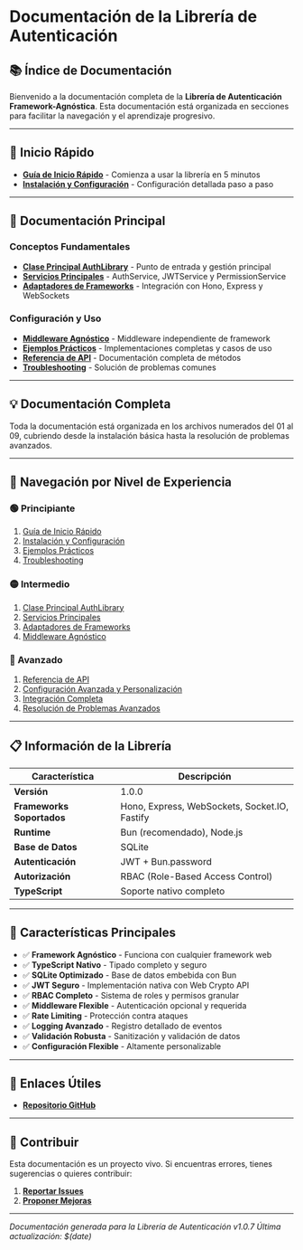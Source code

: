 # Documentación de la Librería de Autenticación

## 📚 Índice de Documentación

Bienvenido a la documentación completa de la **Librería de Autenticación Framework-Agnóstica**. Esta documentación está organizada en secciones para facilitar la navegación y el aprendizaje progresivo.

---

## 🚀 Inicio Rápido

- **[Guía de Inicio Rápido](./01-quick-start.md)** - Comienza a usar la librería en 5 minutos
- **[Instalación y Configuración](./02-installation-config.md)** - Configuración detallada paso a paso

---

## 📖 Documentación Principal

### Conceptos Fundamentales
- **[Clase Principal AuthLibrary](./03-auth-library.md)** - Punto de entrada y gestión principal
- **[Servicios Principales](./04-services.md)** - AuthService, JWTService y PermissionService
- **[Adaptadores de Frameworks](./05-framework-adapters.md)** - Integración con Hono, Express y WebSockets

### Configuración y Uso
- **[Middleware Agnóstico](./06-middleware.md)** - Middleware independiente de framework
- **[Ejemplos Prácticos](./07-examples.md)** - Implementaciones completas y casos de uso
- **[Referencia de API](./08-api-reference.md)** - Documentación completa de métodos
- **[Troubleshooting](./09-troubleshooting.md)** - Solución de problemas comunes

---

## 💡 Documentación Completa

Toda la documentación está organizada en los archivos numerados del 01 al 09, cubriendo desde la instalación básica hasta la resolución de problemas avanzados.

---

## 🎯 Navegación por Nivel de Experiencia

### 🟢 Principiante
1. [Guía de Inicio Rápido](./01-quick-start.md)
2. [Instalación y Configuración](./02-installation-config.md)
3. [Ejemplos Prácticos](./07-examples.md)
4. [Troubleshooting](./09-troubleshooting.md)

### 🟡 Intermedio
1. [Clase Principal AuthLibrary](./03-auth-library.md)
2. [Servicios Principales](./04-services.md)
3. [Adaptadores de Frameworks](./05-framework-adapters.md)
4. [Middleware Agnóstico](./06-middleware.md)

### 🔴 Avanzado
1. [Referencia de API](./08-api-reference.md)
2. [Configuración Avanzada y Personalización](./03-auth-library.md)
3. [Integración Completa](./05-framework-adapters.md)
4. [Resolución de Problemas Avanzados](./09-troubleshooting.md)

---

## 📋 Información de la Librería

| Característica | Descripción |
|----------------|-------------|
| **Versión** | 1.0.0 |
| **Frameworks Soportados** | Hono, Express, WebSockets, Socket.IO, Fastify |
| **Runtime** | Bun (recomendado), Node.js |
| **Base de Datos** | SQLite |
| **Autenticación** | JWT + Bun.password |
| **Autorización** | RBAC (Role-Based Access Control) |
| **TypeScript** | Soporte nativo completo |

---

## 🌟 Características Principales

- ✅ **Framework Agnóstico** - Funciona con cualquier framework web
- ✅ **TypeScript Nativo** - Tipado completo y seguro
- ✅ **SQLite Optimizado** - Base de datos embebida con Bun
- ✅ **JWT Seguro** - Implementación nativa con Web Crypto API
- ✅ **RBAC Completo** - Sistema de roles y permisos granular
- ✅ **Middleware Flexible** - Autenticación opcional y requerida
- ✅ **Rate Limiting** - Protección contra ataques
- ✅ **Logging Avanzado** - Registro detallado de eventos
- ✅ **Validación Robusta** - Sanitización y validación de datos
- ✅ **Configuración Flexible** - Altamente personalizable

---

## 🔗 Enlaces Útiles

- **[Repositorio GitHub](https://github.com/nglmercer/open-bauth/framework-agnostic-auth)**

---

## 📝 Contribuir

Esta documentación es un proyecto vivo. Si encuentras errores, tienes sugerencias o quieres contribuir:

1. **[Reportar Issues](https://github.com/nglmercer/open-bauth/docs/issues)**
2. **[Proponer Mejoras](https://github.com/nglmercer/open-bauth/docs/pulls)**

---

*Documentación generada para la Librería de Autenticación v1.0.7*
*Última actualización: $(date)*